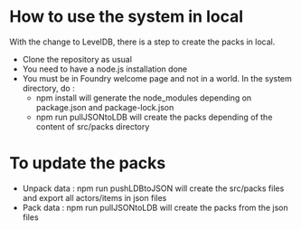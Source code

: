 # How to use the system in local

With the change to LevelDB, there is a step to create the packs in local.

- Clone the repository as usual
- You need to have a node.js installation done
- You must be in Foundry welcome page and not in a world. In the system directory, do : 
    - npm install will generate the node_modules depending on package.json and package-lock.json
    - npm run pullJSONtoLDB will create the packs depending of the content of src/packs directory

# To update the packs
-  Unpack data : npm run pushLDBtoJSON will create the src/packs files and export all actors/items in json files
-  Pack data : npm run pullJSONtoLDB will create the packs from the json files